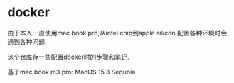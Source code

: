 # docker

由于本人一直使用mac book pro,从intel chip到apple silicon,配置各种环境时会遇到各种问题.

这个仓库存一些配置docker时的步骤和笔记.

基于mac book m3 pro: MacOS 15.3 Sequoia
